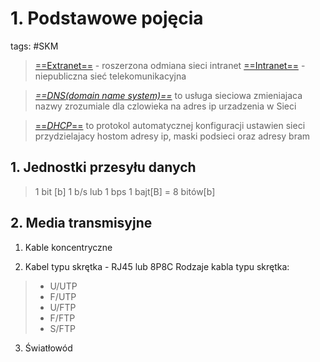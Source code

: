 # 1. Podstawowe pojęcia
tags: #SKM 


>[==Extranet==](https://pl.wikipedia.org/wiki/Ekstranet) - roszerzona odmiana sieci intranet
>[==Intranet==](https://pl.wikipedia.org/wiki/Intranet) -  niepubliczna sieć telekomunikacyjna

>[*==DNS(domain name system)==*](https://pl.wikipedia.org/wiki/Domain_Name_System) to usługa sieciowa zmieniajaca nazwy zrozumiale dla czlowieka na adres ip urzadzenia w Sieci

> [==*DHCP*==](https://pl.wikipedia.org/wiki/Dynamic_Host_Configuration_Protocol) to protokol automatycznej konfiguracji ustawien sieci przydzielajacy hostom adresy ip, maski podsieci oraz adresy bram

## 1. Jednostki przesyłu danych
> 1 bit [b]
> 1 b/s lub 1 bps
> 1 bajt[B] = 8 bitów[b]

## 2. Media transmisyjne
1. Kable koncentryczne

2. Kabel typu skrętka - RJ45 lub 8P8C
 Rodzaje kabla typu skrętka:
> - U/UTP
> - F/UTP
> - U/FTP
> - F/FTP
> - S/FTP

3. Światłowód